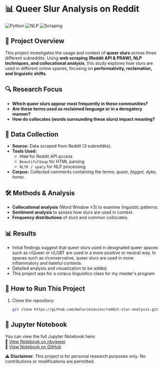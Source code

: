 
# 📊 Queer Slur Analysis on Reddit  

![Python](https://img.shields.io/badge/Python-3.9-blue.svg)
![NLP](https://img.shields.io/badge/NLP-spaCy%20|%20NLTK-green)
![Scraping](https://img.shields.io/badge/Web%20Scraping-PRAW-orange)

## 📄 Project Overview  
This project investigates the usage and context of **queer slurs** across three different subreddits. Using **web scraping (Reddit API & PRAW), NLP techniques, and collocational analysis**, this study explores how slurs are used in different online spaces, focusing on **performativity, reclamation, and linguistic shifts**.

## 🔍 Research Focus  
- **Which queer slurs appear most frequently in these communities?**  
- **Are these terms used as reclaimed language or in a derogatory manner?**  
- **How do collocates (words surrounding these slurs) impact meaning?**  

## 📂 Data Collection  
- **Source:** Data scraped from Reddit (3 subreddits).  
- **Tools Used:**  
  - `PRAW` for Reddit API access  
  - `BeautifulSoup` for HTML parsing  
  - `NLTK / spaCy` for NLP processing  
- **Corpus:** Collected comments containing the terms: *queer, faggot, dyke, homo*.

## 🛠 Methods & Analysis  
- **Collocational analysis** (Word Window ±3) to examine linguistic patterns.  
- **Sentiment analysis** to assess how slurs are used in context.  
- **Frequency distributions** of slurs and common collocates.

## 📊 Results  
- Initial findings suggest that queer slurs used in designated queer spaces such as r/Queer or r/LGBT are used in a more positive or neutral way. In spaces such as r/conservative, queer slurs are used in more inflammatory and hateful contexts. 
- Detailed analysis and visualization to be added.
- This project was for a corpus linguistics class for my master's program

## 🚀 How to Run This Project  
1. Clone the repository:
   ```bash
   git clone https://github.com/malorieiovino/reddit-slur-analysis.git

## 📓 Jupyter Notebook

You can view the full Jupyter Notebook here:  
🚀 [View Notebook on nbviewer](https://nbviewer.org/github/malorieiovino/reddit_nlp_scraping/tree/main/)  
📂 [View Notebook on GitHub](https://github.com/malorieiovino/reddit_nlp_scraping/blob/main/YOUR_NOTEBOOK.ipynb)

⚠ **Disclaimer**: This project is for personal research purposes only. No contributions or modifications are permitted.


